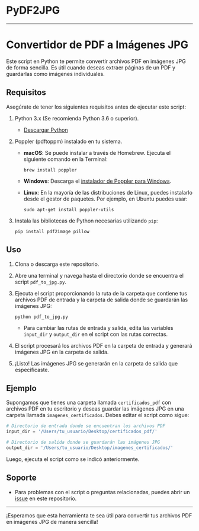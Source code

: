 # PyDF2JPG
---

# Convertidor de PDF a Imágenes JPG

Este script en Python te permite convertir archivos PDF en imágenes JPG de forma sencilla. Es útil cuando deseas extraer páginas de un PDF y guardarlas como imágenes individuales.

## Requisitos

Asegúrate de tener los siguientes requisitos antes de ejecutar este script:

1. Python 3.x (Se recomienda Python 3.6 o superior).
   - [Descargar Python](https://www.python.org/downloads/)

2. Poppler (pdftoppm) instalado en tu sistema.

   - **macOS**: Se puede instalar a través de Homebrew. Ejecuta el siguiente comando en la Terminal:

     ```shell
     brew install poppler
     ```

   - **Windows**: Descarga el [instalador de Poppler para Windows](http://blog.alivate.com.au/poppler-windows/).

   - **Linux**: En la mayoría de las distribuciones de Linux, puedes instalarlo desde el gestor de paquetes. Por ejemplo, en Ubuntu puedes usar:

     ```shell
     sudo apt-get install poppler-utils
     ```

3. Instala las bibliotecas de Python necesarias utilizando `pip`:

   ```shell
   pip install pdf2image pillow
   ```

## Uso

1. Clona o descarga este repositorio.

2. Abre una terminal y navega hasta el directorio donde se encuentra el script `pdf_to_jpg.py`.

3. Ejecuta el script proporcionando la ruta de la carpeta que contiene tus archivos PDF de entrada y la carpeta de salida donde se guardarán las imágenes JPG:

   ```shell
   python pdf_to_jpg.py
   ```

   - Para cambiar las rutas de entrada y salida, edita las variables `input_dir` y `output_dir` en el script con las rutas correctas.

4. El script procesará los archivos PDF en la carpeta de entrada y generará imágenes JPG en la carpeta de salida.

5. ¡Listo! Las imágenes JPG se generarán en la carpeta de salida que especificaste.

## Ejemplo

Supongamos que tienes una carpeta llamada `certificados_pdf` con archivos PDF en tu escritorio y deseas guardar las imágenes JPG en una carpeta llamada `imagenes_certificados`. Debes editar el script como sigue:

```python
# Directorio de entrada donde se encuentran los archivos PDF
input_dir = '/Users/tu_usuario/Desktop/certificados_pdf/' 

# Directorio de salida donde se guardarán las imágenes JPG
output_dir = '/Users/tu_usuario/Desktop/imagenes_certificados/' 
```

Luego, ejecuta el script como se indicó anteriormente.

## Soporte

- Para problemas con el script o preguntas relacionadas, puedes abrir un [issue](https://github.com/Guerra-666/PyDF2JPG/issues) en este repositorio.

---

¡Esperamos que esta herramienta te sea útil para convertir tus archivos PDF en imágenes JPG de manera sencilla!

